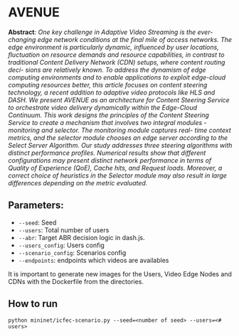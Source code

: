 # AVENUE

**Abstract**: *One key challenge in Adaptive Video Streaming is the ever-changing edge network conditions at the final mile of access networks. The edge environment is particularly dynamic, influenced by user locations, fluctuation on resource demands and resource capabilities, in contrast to traditional Content Delivery Network (CDN) setups, where content routing deci- sions are relatively known. To address the dynamism of edge computing environments and to enable applications to exploit edge-cloud computing resources better, this article focuses on content steering technology, a recent addition to adaptive video protocols like HLS and DASH. We present AVENUE as an architecture for Content Steering Service to orchestrate video delivery dynamically within the Edge-Cloud Continuum. This work designs the principles of the Content Steering Service to create a mechanism that involves two integral modules - monitoring and selector. The monitoring module captures real- time context metrics, and the selector module chooses an edge server according to the Select Server Algorithm. Our study addresses three steering algorithms with distinct performance profiles. Numerical results show that different configurations may present distinct network performance in terms of Quality of Experience (QoE), Cache hits, and Request loads. Moreover, a correct choice of heuristics in the Selector module may also result in large differences depending on the metric evaluated.*


## Parameters:
- `--seed`: Seed
- `--users`: Total number of users
- `--abr`: Target ABR decision logic in dash.js. 
- `--users_config`: Users config
- `--scenario_config`: Scenarios config
- `--endpoints`: endpoints which videos are availables

It is important to generate new images for the Users, Video Edge Nodes and CDNs with the Dockerfile from the directories.


## How to run
```shell
python mininet/icfec-scenario.py --seed=<number of seed> --users=<# users>
```

